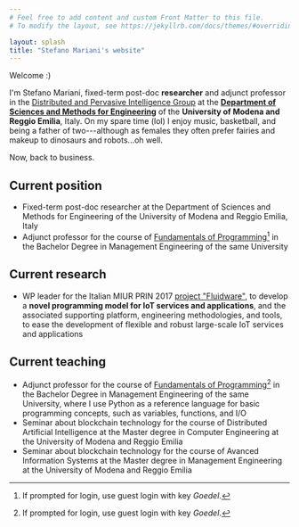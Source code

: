 ```yaml
---
# Feel free to add content and custom Front Matter to this file.
# To modify the layout, see https://jekyllrb.com/docs/themes/#overriding-theme-defaults

layout: splash
title: "Stefano Mariani's website"
---
```


Welcome :)

I'm Stefano Mariani, fixed-term post-doc **researcher** and adjunct professor in the [Distributed and Pervasive Intelligence Group](http://dipi.unimore.it) at the [**Department of Sciences and Methods for Engineering**](https://www.dismi.unimore.it/site/en/home.html) of the **University of Modena and Reggio Emilia**, Italy.
On my spare time (lol) I enjoy music, basketball, and being a father of two---although as females they often prefer fairies and makeup to dinosaurs and robots...oh well.

Now, back to business.

## Current position

 - Fixed-term post-doc researcher at the Department of Sciences and Methods for Engineering of the University of Modena and Reggio Emilia, Italy
 - Adjunct professor for the course of [Fundamentals of Programming](https://dolly.ingre.unimore.it/2020/course/view.php?id=132)[^1] in the Bachelor Degree in Management Engineering of the same University

## Current research

 - WP leader for the Italian MIUR PRIN 2017 [project "Fluidware"](https://fluidware-project.github.io), to develop a **novel programming model for IoT services and applications**, and the associated supporting platform, engineering methodologies, and tools, to ease the development of flexible and robust large-scale IoT services and applications

## Current teaching

 - Adjunct professor for the course of [Fundamentals of Programming](https://dolly.ingre.unimore.it/2020/course/view.php?id=132)[^1] in the Bachelor Degree in Management Engineering of the same University, where I use Python as a reference language for basic programming concepts, such as variables, functions, and I/O
 - Seminar about blockchain technology for the course of Distributed Artificial Intelligence at the Master degree in Computer Engineering at the University of Modena and Reggio Emilia
 - Seminar about blockchain technology for the course of Avanced Information Systems at the Master degree in Management Engineering at the University of Modena and Reggio Emilia

[^1]: If prompted for login, use guest login with key *Goedel*.

